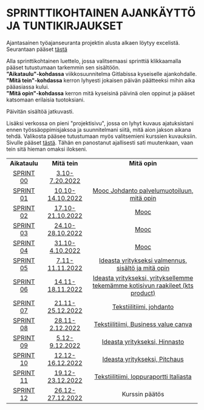 # SPRINTTIKOHTAINEN AJANKÄYTTÖ JA TUNTIKIRJAUKSET

Ajantasainen työajanseuranta projektin alusta alkaen löytyy excelistä. Seurantaan pääset [tästä](https://jamkstudent-my.sharepoint.com/:x:/g/personal/ab5160_student_jamk_fi/EZrMJxzfa3hPrGiBRfMpFmcBilxwiZDvS6QMZGCqMPjMZQ?e=PlMJqJ)

Alla sprinttikohtainen luettelo, jossa valitsemaasi sprinttiä klikkaamalla pääset tutustumaan tarkemmin sen sisältöön.   
**"Aikataulu"-kohdassa** viikkosuunnitelma Gitlabissa kyseiselle ajankohdalle.   
**"Mitä tein"-kohdassa** kerron lyhyesti jokaisen päivän päätteeksi mihin aika pääasiassa kului.   
**"Mitä opin"-kohdassa** kerron mitä kyseisinä päivinä olen oppinut ja pääset katsomaan erilaisia tuotoksiani.   

Päivitän sisältöä jatkuvasti.

Lisäksi verkossa on pieni "projektisivu", jossa on lyhyt kuvaus ajatuksistani ennen työssäoppimisjaksoa ja suunnitelmani siitä, mitä aion jakson aikana tehdä. Valikosta pääsee tutustumaan myös valitsemieni kurssien kuvauksiin. Sivulle pääset [tästä](https://service-design.pages.labranet.jamk.fi/supercalifragilisticexpialidocious/). Tähän en panostanut ajallisesti sati muutenkaan, vaan tein sitä hieman omaksi ilokseni.   


| | | | 
|:-:|:-:|:-:| 
| **Aikataulu** | **Mitä tein** | **Mitä opin** |
| [SPRINT 00](https://gitlab.labranet.jamk.fi/service-design/supercalifragilisticexpialidocious/-/milestones/2#tab-issues)| [3.10-7.20.2022](https://gitlab.labranet.jamk.fi/service-design/supercalifragilisticexpialidocious/-/blob/master/Dokumentit/SPRINT%2000%20mit%C3%A4%20tapahtui.md) |  | 
| [SPRINT 01](https://gitlab.labranet.jamk.fi/service-design/supercalifragilisticexpialidocious/-/milestones/3#tab-issues) | [10.10-14.10.2022](https://gitlab.labranet.jamk.fi/service-design/supercalifragilisticexpialidocious/-/blob/master/Dokumentit/SPRINT%2001%20Mit%C3%A4%20tapahtui.md) | [Mooc Johdanto palvelumuotoiluun, mitä opin](https://gitlab.labranet.jamk.fi/service-design/supercalifragilisticexpialidocious/-/blob/master/Dokumentit/Palvelumuotoilukurssi12.10.2022.md) |
| [SPRINT 02](https://gitlab.labranet.jamk.fi/service-design/supercalifragilisticexpialidocious/-/milestones/4#tab-issues) | [17.10-21.10.2022](https://gitlab.labranet.jamk.fi/service-design/supercalifragilisticexpialidocious/-/blob/master/Dokumentit/SPRINT%2002%20mit%C3%A4%20tapahtui.md) | [Mooc](https://gitlab.labranet.jamk.fi/service-design/supercalifragilisticexpialidocious/-/blob/master/Dokumentit/Palvelumuotoilukurssi12.10.2022.md) |
| [SPRINT 03](https://gitlab.labranet.jamk.fi/service-design/supercalifragilisticexpialidocious/-/milestones/5#tab-issues) | [24.10-28.10.2022](https://gitlab.labranet.jamk.fi/service-design/supercalifragilisticexpialidocious/-/blob/master/Dokumentit/SPRINT%2003%20mit%C3%A4%20tapahtui.md) | [Mooc](https://gitlab.labranet.jamk.fi/service-design/supercalifragilisticexpialidocious/-/blob/master/Dokumentit/Palvelumuotoilukurssi12.10.2022.md) |
| [SPRINT 04](https://gitlab.labranet.jamk.fi/service-design/supercalifragilisticexpialidocious/-/milestones/6#tab-issues) | [31.10-4.10.2022](https://gitlab.labranet.jamk.fi/service-design/supercalifragilisticexpialidocious/-/blob/master/Dokumentit/SPRINT%2004%20mit%C3%A4%20tapahtui.md) | [Mooc](https://gitlab.labranet.jamk.fi/service-design/supercalifragilisticexpialidocious/-/blob/master/Dokumentit/Palvelumuotoilukurssi12.10.2022.md) |
| [SPRINT 05](https://gitlab.labranet.jamk.fi/service-design/supercalifragilisticexpialidocious/-/milestones/7#tab-issues) | [7.11-11.11.2022](https://gitlab.labranet.jamk.fi/service-design/supercalifragilisticexpialidocious/-/blob/master/Dokumentit/SPRINT%2005%20mit%C3%A4%20tapahtui.md) | [Ideasta yritykseksi valmennus, sisältö ja mitä opin](https://gitlab.labranet.jamk.fi/service-design/supercalifragilisticexpialidocious/-/blob/master/Ideasta%20yritykseksi%20valmennus,%20poimintoja%20materiaaleista%20ja%20mit%C3%A4%20opin.md) |
| [SPRINT 06](https://gitlab.labranet.jamk.fi/service-design/supercalifragilisticexpialidocious/-/milestones/8#tab-issues) | [14.11-18.11.2022](https://gitlab.labranet.jamk.fi/service-design/supercalifragilisticexpialidocious/-/blob/master/Dokumentit/SPRINT%2006%20mit%C3%A4%20tapahtui.md) | [Ideasta yritykseksi, yrityksellemme tekemämme kotisivun raakileet (kts product)](https://student.labranet.jamk.fi/~AC8410/sito/about.html) |
| [SPRINT 07](https://gitlab.labranet.jamk.fi/service-design/supercalifragilisticexpialidocious/-/milestones/9#tab-issues)| [21.11-25.12.2022](https://gitlab.labranet.jamk.fi/service-design/supercalifragilisticexpialidocious/-/blob/master/Dokumentit/SPRINT%2007%20mit%C3%A4%20tapahtui.md) | [Tekstiilitiimi, johdanto](https://gitlab.labranet.jamk.fi/service-design/supercalifragilisticexpialidocious/-/blob/master/Tekstiilitiimin%20johdanto.md) |
| [SPRINT 08](https://gitlab.labranet.jamk.fi/service-design/supercalifragilisticexpialidocious/-/milestones/10#tab-issues) | [28.11-2.12.2022](https://gitlab.labranet.jamk.fi/service-design/supercalifragilisticexpialidocious/-/blob/master/Dokumentit/SPRINT%2008%20mit%C3%A4%20tapahtui.md) | [Tekstiilitiimi, Business value canva](https://gitlab.labranet.jamk.fi/service-design/supercalifragilisticexpialidocious/-/blob/master/Business_value_Canva_Lopullinen.png) |
| [SPRINT 09](https://gitlab.labranet.jamk.fi/service-design/supercalifragilisticexpialidocious/-/milestones/11#tab-issues) | [5.12-9.12.2022](https://gitlab.labranet.jamk.fi/service-design/supercalifragilisticexpialidocious/-/blob/master/Dokumentit/SPRINT%2009%20mit%C3%A4%20tapahtui.md) | [Ideasta yritykseksi, Hinnasto](https://gitlab.labranet.jamk.fi/service-design/supercalifragilisticexpialidocious/-/blob/master/Dokumentit/hinnasto.png) |
| [SPRINT 10](https://gitlab.labranet.jamk.fi/service-design/supercalifragilisticexpialidocious/-/milestones/12#tab-issues) | [12.12-16.12.2022](https://gitlab.labranet.jamk.fi/service-design/supercalifragilisticexpialidocious/-/blob/master/Dokumentit/SPRINT%2010%20mit%C3%A4%20tapahtui.md) | [Ideasta yritykseksi, Pitchaus](https://gitlab.labranet.jamk.fi/service-design/supercalifragilisticexpialidocious/-/blob/master/Dokumentit/Ideasta_yritykseksi_2022.mp4) |
| [SPRINT 11](https://gitlab.labranet.jamk.fi/service-design/supercalifragilisticexpialidocious/-/milestones/13#tab-issues) | [19.12-23.12.2022](https://gitlab.labranet.jamk.fi/service-design/supercalifragilisticexpialidocious/-/blob/master/Dokumentit/SPRINT%2011%20mit%C3%A4%20tapahtui.md) | [Tekstiilitiimi, loppuraportti Italiasta](https://gitlab.labranet.jamk.fi/service-design/supercalifragilisticexpialidocious/-/blob/master/Tekstiilitiimin%20raportti%20Italiasta.md) |
| [SPRINT 12](https://gitlab.labranet.jamk.fi/service-design/supercalifragilisticexpialidocious/-/milestones/14#tab-issues) | [26.12-27.12.2022](https://gitlab.labranet.jamk.fi/service-design/supercalifragilisticexpialidocious/-/blob/master/Dokumentit/SPRINT%2012%20mit%C3%A4%20tapahtui.md) | Kurssin päätös |





